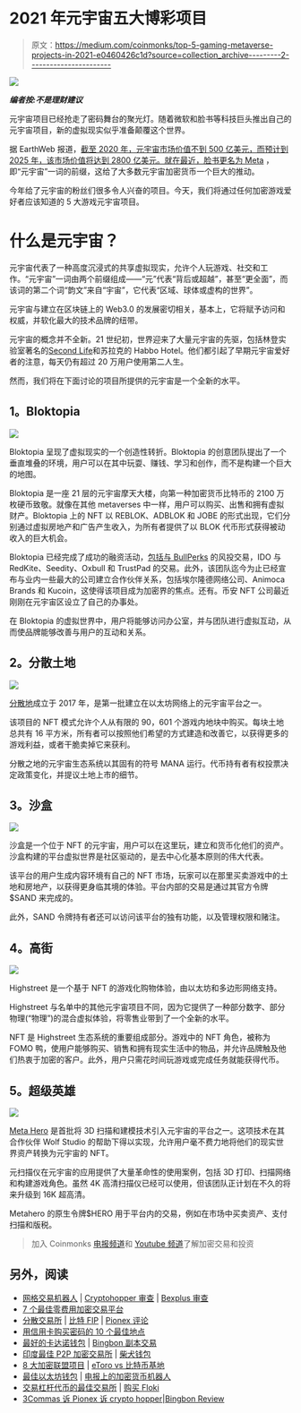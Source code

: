 # 2021 年元宇宙五大博彩项目

> 原文：<https://medium.com/coinmonks/top-5-gaming-metaverse-projects-in-2021-e0460426c1d?source=collection_archive---------2----------------------->

![](img/f4340f12a247039a97fd8012177c3f71.png)

***编者按:不是理财建议***

元宇宙项目已经抢走了密码舞台的聚光灯。随着微软和脸书等科技巨头推出自己的元宇宙项目，新的虚拟现实似乎准备颠覆这个世界。

据 EarthWeb 报道，[截至 2020 年，元宇宙市场价值不到 500 亿美元，而预计到 2025 年，该市场价值将达到 2800 亿美元。就在最近，](https://earthweb.com/metaverse-statistics/)[脸书更名为 Meta](https://www.laptopmag.com/news/facebook-changes-its-name-to-meta-and-drops-shocking-vr-news-gta-is-coming-to-oculus) ，即“元宇宙”一词的前缀，这给了大多数元宇宙加密货币一个巨大的推动。

今年给了元宇宙的粉丝们很多令人兴奋的项目。今天，我们将通过任何加密游戏爱好者应该知道的 5 大游戏元宇宙项目。

# 什么是元宇宙？

元宇宙代表了一种高度沉浸式的共享虚拟现实，允许个人玩游戏、社交和工作。“元宇宙”一词由两个前缀组成——“元”代表“背后或超越”，甚至“更全面”，而该词的第二个词“韵文”来自“宇宙”，它代表“区域、球体或虚构的世界”。

元宇宙与建立在区块链上的 Web3.0 的发展密切相关，基本上，它将赋予访问和权威，并软化最大的技术品牌的纽带。

元宇宙的概念并不全新。21 世纪初，世界迎来了大量元宇宙的先驱，包括林登实验室著名的[Second Life](https://venturebeat.com/2021/09/03/the-deanbeat-will-the-metaverse-bring-the-second-coming-of-second-life/)和苏拉克的 Habbo Hotel。他们都引起了早期元宇宙爱好者的注意，每天仍有超过 20 万用户使用第二人生。

然而，我们将在下面讨论的项目所提供的元宇宙是一个全新的水平。

## **1。Bloktopia**

![](img/2241a839398a06217a1566504f8fdab5.png)

Bloktopia 呈现了虚拟现实的一个创造性转折。Bloktopia 的创意团队提出了一个垂直堆叠的环境，用户可以在其中玩耍、赚钱、学习和创作，而不是构建一个巨大的地图。

Bloktopia 是一座 21 层的元宇宙摩天大楼，向第一种加密货币比特币的 2100 万枚硬币致敬。就像在其他 metaverses 中一样，用户可以购买、出售和拥有虚拟财产。Bloktopia 上的 NFT 以 REBLOK、ADBLOK 和 JOBE 的形式出现，它们分别通过虚拟房地产和广告产生收入，为所有者提供了以 BLOK 代币形式获得被动收入的巨大机会。

Bloktopia 已经完成了成功的融资活动，[包括与 BullPerks](https://app.bullperks.com/deals) 的风投交易，IDO 与 RedKite、Seedity、Oxbull 和 TrustPad 的交易。此外，该团队迄今为止已经宣布与业内一些最大的公司建立合作伙伴关系，包括埃尔隆德网络公司、Animoca Brands 和 Kucoin，这使得该项目成为加密界的焦点。还有。币安 NFT 公司最近刚刚在元宇宙区设立了自己的办事处。

在 Bloktopia 的虚拟世界中，用户将能够访问办公室，并与团队进行虚拟互动，从而使品牌能够改善与用户的互动和关系。

## **2。分散土地**

![](img/37a174e251d90270a35d8f7740f02c0e.png)

[分散地](https://decentraland.org/)成立于 2017 年，是第一批建立在以太坊网络上的元宇宙平台之一。

该项目的 NFT 模式允许个人从有限的 90，601 个游戏内地块中购买。每块土地总共有 16 平方米，所有者可以按照他们希望的方式建造和改善它，以获得更多的游戏利益，或者干脆卖掉它来获利。

分散之地的元宇宙生态系统以其固有的符号 MANA 运行。代币持有者有权投票决定政策变化，并提议土地上市的细节。

## **3。沙盒**

![](img/7b8743b7f43be5af8e752f2c31b016ef.png)

沙盒是一个位于 NFT 的元宇宙，用户可以在这里玩，建立和货币化他们的资产。沙盒构建的平台虚拟世界是社区驱动的，是去中心化基本原则的伟大代表。

该平台的用户生成内容环境有自己的 NFT 市场，玩家可以在那里买卖游戏中的土地和房地产，以获得更身临其境的体验。平台内部的交易是通过其官方令牌$SAND 来完成的。

此外，SAND 令牌持有者还可以访问该平台的独有功能，以及管理权限和赌注。

## **4。高街**

![](img/2044ba64ce2e2c3916f858edeab5ac90.png)

Highstreet 是一个基于 NFT 的游戏化购物体验，由以太坊和多边形网络支持。

Highstreet 与名单中的其他元宇宙项目不同，因为它提供了一种部分数字、部分物理(“物理”)的混合虚拟体验，将零售业带到了一个全新的水平。

NFT 是 Highstreet 生态系统的重要组成部分。游戏中的 NFT 角色，被称为 FOMO 鸭，使用户能够购买、销售和拥有现实生活中的物品，并允许品牌触及他们热衷于加密的客户。此外，用户只需花时间玩游戏或完成任务就能获得代币。

## **5。超级英雄**

![](img/9adc1f850eaf6a5bf7121cc30770c24b.png)

[Meta Hero](https://metahero.io/) 是首批将 3D 扫描和建模技术引入元宇宙的平台之一。这项技术在其合作伙伴 Wolf Studio 的帮助下得以实现，允许用户毫不费力地将他们的现实世界资产转换为元宇宙的 NFT。

元扫描仪在元宇宙的应用提供了大量革命性的使用案例，包括 3D 打印、扫描网络和构建游戏角色。虽然 4K 高清扫描仪已经可以使用，但该团队正计划在不久的将来升级到 16K 超高清。

Metahero 的原生令牌$HERO 用于平台内的交易，例如在市场中买卖资产、支付扫描和版税。

> 加入 Coinmonks [电报频道](https://t.me/coincodecap)和 [Youtube 频道](https://www.youtube.com/c/coinmonks/videos)了解加密交易和投资

## 另外，阅读

*   [网格交易机器人](https://blog.coincodecap.com/grid-trading) | [Cryptohopper 审查](/coinmonks/cryptohopper-review-a388ff5bae88) | [Bexplus 审查](https://blog.coincodecap.com/bexplus-review)
*   [7 个最佳零费用加密交易平台](https://blog.coincodecap.com/zero-fee-crypto-exchanges)
*   [分散交易所](https://blog.coincodecap.com/what-are-decentralized-exchanges) | [比特 FIP](https://blog.coincodecap.com/bitbns-fip) | [Pionex 评论](https://blog.coincodecap.com/pionex-review-exchange-with-crypto-trading-bot)
*   [用信用卡购买密码的 10 个最佳地点](https://blog.coincodecap.com/buy-crypto-with-credit-card)
*   [最好的卡达诺钱包](https://blog.coincodecap.com/best-cardano-wallets) | [Bingbon 副本交易](https://blog.coincodecap.com/bingbon-copy-trading)
*   [印度最佳 P2P 加密交易所](https://blog.coincodecap.com/p2p-crypto-exchanges-in-india) | [柴犬钱包](https://blog.coincodecap.com/baby-shiba-inu-wallets)
*   [8 大加密联盟项目](https://blog.coincodecap.com/crypto-affiliate-programs) | [eToro vs 比特币基地](https://blog.coincodecap.com/etoro-vs-coinbase)
*   [最佳以太坊钱包](https://blog.coincodecap.com/best-ethereum-wallets) | [电报上的加密货币机器人](https://blog.coincodecap.com/telegram-crypto-bots)
*   [交易杠杆代币的最佳交易所](https://blog.coincodecap.com/leveraged-token-exchanges) | [购买 Floki](https://blog.coincodecap.com/buy-floki-inu-token)
*   [3Commas 诉 Pionex 诉 crypto hopper](https://blog.coincodecap.com/3commas-vs-pionex-vs-cryptohopper)|[Bingbon Review](https://blog.coincodecap.com/bingbon-review)